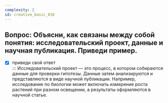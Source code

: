 ```yaml
---
complexity: 2
id: creative_basic_016
---
```

## Вопрос: Объясни, как связаны между собой понятия: исследовательский проект, данные и научная публикация. Приведи пример.

- [x] приведи свой ответ  
  ::: Исследовательский проект — это процесс, в котором собираются данные для проверки гипотезы. Данные затем анализируются и представляются в виде научной публикации. Например, исследование по биологии может включать измерение роста растений при разном освещении, а результаты оформляются в научной статье.